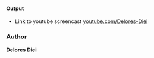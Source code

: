 #### Output 
- Link to youtube screencast 
[youtube.com/Delores-Diei](https://www.youtube.com/watch?v=2qB_ryZe56c)

### Author
 **Delores Diei**